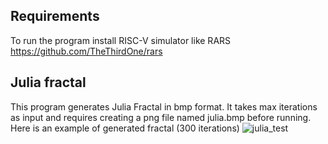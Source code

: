 ## Requirements
To run the program install RISC-V simulator like RARS https://github.com/TheThirdOne/rars
## Julia fractal
This program generates Julia Fractal in bmp format. It takes max iterations as input and requires creating a png file named julia.bmp before running.
Here is an example of generated fractal (300 iterations)
![julia_test](https://github.com/user-attachments/assets/e67d37dd-bef1-4d3b-b6d0-34df571f999a)
